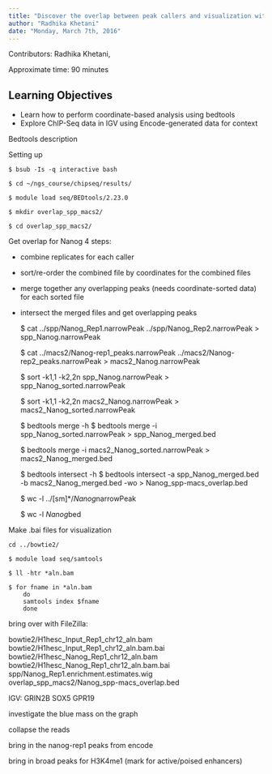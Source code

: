 ```yaml
---
title: "Discover the overlap between peak callers and visualization with IGV"
author: "Radhika Khetani"
date: "Monday, March 7th, 2016"
---
```


Contributors: Radhika Khetani, 

Approximate time: 90 minutes

## Learning Objectives

* Learn how to perform coordinate-based analysis using bedtools
* Explore ChIP-Seq data in IGV using Encode-generated data for context


Bedtools description

Setting up

	$ bsub -Is -q interactive bash
	
	$ cd ~/ngs_course/chipseq/results/
	
	$ module load seq/BEDtools/2.23.0

	$ mkdir overlap_spp_macs2/
	
	$ cd overlap_spp_macs2/

Get overlap for Nanog
4 steps:
* combine replicates for each caller
* sort/re-order the combined file by coordinates for the combined files
* merge together any overlapping peaks (needs coordinate-sorted data) for each sorted file
* intersect the merged files and get overlapping peaks 


	$ cat ../spp/Nanog_Rep1.narrowPeak ../spp/Nanog_Rep2.narrowPeak > spp_Nanog.narrowPeak
	
	$ cat ../macs2/Nanog-rep1_peaks.narrowPeak ../macs2/Nanog-rep2_peaks.narrowPeak > macs2_Nanog.narrowPeak
	
	$ sort -k1,1 -k2,2n spp_Nanog.narrowPeak > spp_Nanog_sorted.narrowPeak
	
	$ sort -k1,1 -k2,2n macs2_Nanog.narrowPeak > macs2_Nanog_sorted.narrowPeak
	
	$ bedtools merge -h
	$ bedtools merge -i spp_Nanog_sorted.narrowPeak > spp_Nanog_merged.bed 

	$ bedtools merge -i macs2_Nanog_sorted.narrowPeak > macs2_Nanog_merged.bed 
	
	$ bedtools intersect -h
	$ bedtools intersect -a spp_Nanog_merged.bed -b macs2_Nanog_merged.bed -wo > Nanog_spp-macs_overlap.bed

	$ wc -l ../[sm]*/*Nanog*narrowPeak

	$ wc -l *Nanog*bed

Make .bai files for visualization

	cd ../bowtie2/
	
	$ module load seq/samtools

	$ ll -htr *aln.bam

	$ for fname in *aln.bam
		do
		samtools index $fname
		done

bring over with FileZilla:

bowtie2/H1hesc_Input_Rep1_chr12_aln.bam
bowtie2/H1hesc_Input_Rep1_chr12_aln.bam.bai
bowtie2/H1hesc_Nanog_Rep1_chr12_aln.bam
bowtie2/H1hesc_Nanog_Rep1_chr12_aln.bam.bai
spp/Nanog_Rep1.enrichment.estimates.wig
overlap_spp_macs2/Nanog_spp-macs_overlap.bed


IGV:
GRIN2B
SOX5
GPR19

investigate the blue mass on the graph

collapse the reads

bring in the nanog-rep1 peaks from encode

bring in broad peaks for H3K4me1 (mark for active/poised enhancers)

